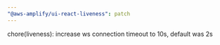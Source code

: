 ```yaml
---
"@aws-amplify/ui-react-liveness": patch
---
```


chore(liveness): increase ws connection timeout to 10s, default was 2s
